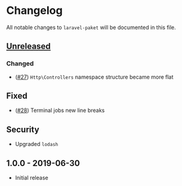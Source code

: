 # Changelog

All notable changes to `laravel-paket` will be documented in this file.

## [Unreleased]

### Changed

- ([#27]) `Http\Controllers` namespace structure became more flat

## Fixed

- ([#28]) Terminal jobs new line breaks

## Security

- Upgraded `lodash`

## 1.0.0 - 2019-06-30

- Initial release

[Unreleased]: https://github.com/cybercog/laravel-paket/compare/1.0.0...master

[#28]: https://github.com/cybercog/laravel-paket/pull/28
[#27]: https://github.com/cybercog/laravel-paket/pull/27
